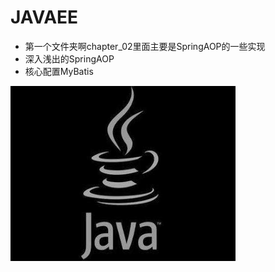 
# JAVAEE

  - 第一个文件夹啊chapter_02里面主要是SpringAOP的一些实现
  - 深入浅出的SpringAOP
  - 核心配置MyBatis
 
 <img src=https://github.com/fuxiaoyangAlex/JavaEE/blob/master/picture/java.jpg width="360" height="280">
